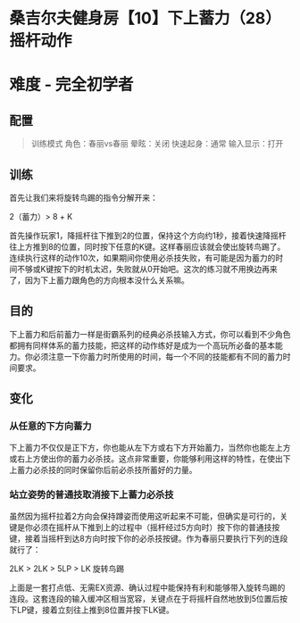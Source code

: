# 桑吉尔夫健身房【10】下上蓄力（28）摇杆动作
# 难度 - 完全初学者
## 配置
> 训练模式
> 角色：春丽vs春丽
> 晕眩：关闭
> 快速起身：通常
> 输入显示：打开

## 训练
首先让我们来将旋转鸟踢的指令分解开来：

2（蓄力）> 8 + K

首先操作玩家1，降摇杆往下推到2的位置，保持这个方向约1秒，接着快速降摇杆往上方推到8的位置，同时按下任意的K键。这样春丽应该就会使出旋转鸟踢了。连续执行这样的动作10次，如果期间你使用必杀技失败，有可能是因为蓄力的时间不够或K键按下的时机太迟，失败就从0开始吧。这次的练习就不用换边再来了，因为下上蓄力跟角色的方向根本没什么关系嘛。

## 目的
下上蓄力和后前蓄力一样是街霸系列的经典必杀技输入方式，你可以看到不少角色都拥有同样体系的蓄力技能，把这样的动作练好是成为一个高玩所必备的基本能力。你必须注意一下你蓄力时所使用的时间，每一个不同的技能都有不同的蓄力时间要求。

## 变化
### 从任意的下方向蓄力
下上蓄力不仅仅是正下方，你也能从左下方或右下方开始蓄力，当然你也能左上方或右上方使出你的蓄力必杀技。这点非常重要，你能够利用这样的特性，在使出下上蓄力必杀技的同时保留你后前必杀技所蓄好的力量。

### 站立姿势的普通技取消接下上蓄力必杀技
虽然因为摇杆拉着2方向会保持蹲姿而使用这听起来不可能，但确实是可行的，关键是你必须在摇杆从下推到上的过程中（摇杆经过5方向时）按下你的普通技按键，接着当摇杆到达8方向时按下你的必杀技按键。作为春丽只要执行下列的连段就行了：

2LK > 2LK > 5LP > LK 旋转鸟踢

上面是一套打点低、无需EX资源、确认过程中能保持有利和能够带入旋转鸟踢的连段。这套连段的输入缓冲区相当宽容，关键点在于将摇杆自然地放到5位置后按下LP键，接着立刻往上推到8位置并按下LK键。
